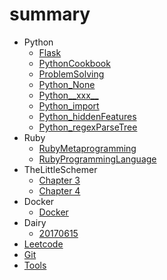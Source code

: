 # summary

* Python
  * [Flask](Python/Flask/A.md)
  * [PythonCookbook](Python/PythonCookbook/summary.md)
  * [ProblemSolving](Python/ProblemSolving/A.md)
  * [Python_None](Python/PythonTips/Python_None.md)
  * [Python__xxx__](Python/PythonTips/Python__xxx__.md)
  * [Python_import](Python/PythonTips/Python_import.md)
  * [Python_hiddenFeatures](Python/PythonTips/Python_hiddenFeatures.md)
  * [Python_regexParseTree](Python/PythonTips/Python_regexParseTree.md)
* Ruby
  * [RubyMetaprogramming](Ruby/RubyMetaprogramming.md)
  * [RubyProgrammingLanguage](Ruby/RubyProgrammingLanguage.md)
* TheLittleSchemer
  * [Chapter 3](TheLittleSchemer/3.md)
  * [Chapter 4](TheLittleSchemer/4.md)
* Docker
  * [Docker](Docker/Docker.md)
* Dairy
  * [20170615](Diary/20170615.md)
* [Leetcode](Tools/leetcode.md)
* [Git](Tools/git.md)
* [Tools](Tools/A.md)